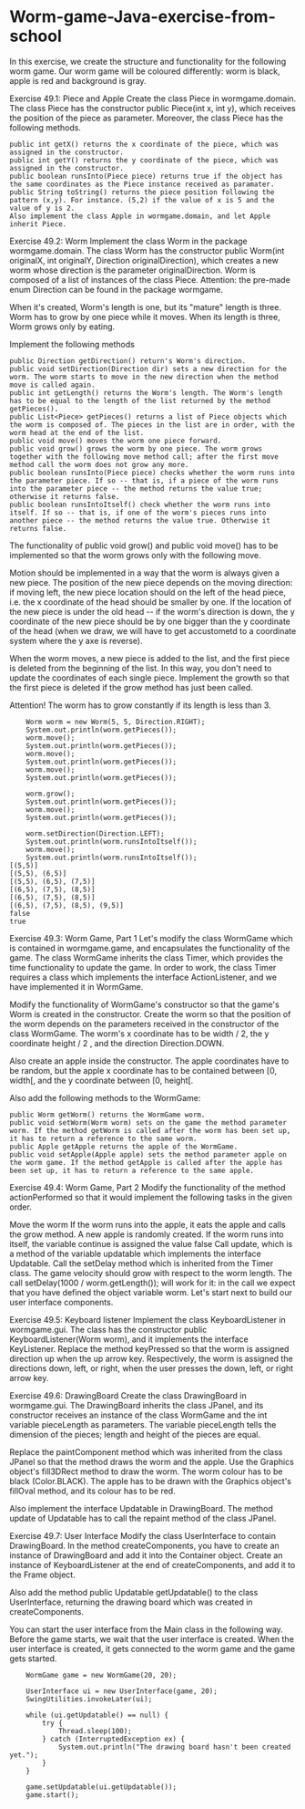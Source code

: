 # Worm-game-Java-exercise-from-school
In this exercise, we create the structure and functionality for the following worm game. Our worm game will be coloured differently: worm is black, apple is red and background is gray.



Exercise 49.1: Piece and Apple
Create the class Piece in wormgame.domain. The class Piece has the constructor public Piece(int x, int y), which receives the position of the piece as parameter. Moreover, the class Piece has the following methods.

    public int getX() returns the x coordinate of the piece, which was assigned in the constructor.
    public int getY() returns the y coordinate of the piece, which was assigned in the constructor.
    public boolean runsInto(Piece piece) returns true if the object has the same coordinates as the Piece instance received as paramater.
    public String toString() returns the piece position following the pattern (x,y). For instance. (5,2) if the value of x is 5 and the value of y is 2.
    Also implement the class Apple in wormgame.domain, and let Apple inherit Piece.

Exercise 49.2: Worm
Implement the class Worm in the package wormgame.domain. The class Worm has the constructor public Worm(int originalX, int originalY, Direction originalDirection), which creates a new worm whose direction is the parameter originalDirection. Worm is composed of a list of instances of the class Piece. Attention: the pre-made enum Direction can be found in the package wormgame.

When it's created, Worm's length is one, but its "mature" length is three. Worm has to grow by one piece while it moves. When its length is three, Worm grows only by eating.

Implement the following methods

    public Direction getDirection() return's Worm's direction.
    public void setDirection(Direction dir) sets a new direction for the worm. The worm starts to move in the new direction when the method move is called again.
    public int getLength() returns the Worm's length. The Worm's length has to be equal to the length of the list returned by the method getPieces().
    public List<Piece> getPieces() returns a list of Piece objects which the worm is composed of. The pieces in the list are in order, with the worm head at the end of the list.
    public void move() moves the worm one piece forward.
    public void grow() grows the worm by one piece. The worm grows together with the following move method call; after the first move method call the worm does not grow any more.
    public boolean runsInto(Piece piece) checks whether the worm runs into the parameter piece. If so -- that is, if a piece of the worm runs into the parameter piece -- the method returns the value true; otherwise it returns false.
    public boolean runsIntoItself() check whether the worm runs into itself. If so -- that is, if one of the worm's pieces runs into another piece -- the method returns the value true. Otherwise it returns false.
The functionality of public void grow() and public void move() has to be implemented so that the worm grows only with the following move.

Motion should be implemented in a way that the worm is always given a new piece. The position of the new piece depends on the moving direction: if moving left, the new piece location should on the left of the head piece, i.e. the x coordinate of the head should be smaller by one. If the location of the new piece is under the old head -- if the worm's direction is down, the y coordinate of the new piece should be by one bigger than the y coordinate of the head (when we draw, we will have to get accustometd to a coordinate system where the y axe is reverse).

When the worm moves, a new piece is added to the list, and the first piece is deleted from the beginning of the list. In this way, you don't need to update the coordinates of each single piece. Implement the growth so that the first piece is deleted if the grow method has just been called.

Attention! The worm has to grow constantly if its length is less than 3.

        Worm worm = new Worm(5, 5, Direction.RIGHT);
        System.out.println(worm.getPieces());
        worm.move();
        System.out.println(worm.getPieces());
        worm.move();
        System.out.println(worm.getPieces());
        worm.move();
        System.out.println(worm.getPieces());

        worm.grow();
        System.out.println(worm.getPieces());
        worm.move();
        System.out.println(worm.getPieces());

        worm.setDirection(Direction.LEFT);
        System.out.println(worm.runsIntoItself());
        worm.move();
        System.out.println(worm.runsIntoItself());
    [(5,5)]
    [(5,5), (6,5)]
    [(5,5), (6,5), (7,5)]
    [(6,5), (7,5), (8,5)]
    [(6,5), (7,5), (8,5)]
    [(6,5), (7,5), (8,5), (9,5)]
    false
    true
Exercise 49.3: Worm Game, Part 1
Let's modify the class WormGame which is contained in wormgame.game, and encapsulates the functionality of the game. The class WormGame inherits the class Timer, which provides the time functionality to update the game. In order to work, the class Timer requires a class which implements the interface ActionListener, and we have implemented it in WormGame.

Modify the functionality of WormGame's constructor so that the game's Worm is created in the constructor. Create the worm so that the position of the worm depends on the parameters received in the constructor of the class WormGame. The worm's x coordinate has to be width / 2, the y coordinate height / 2 , and the direction Direction.DOWN.

Also create an apple inside the constructor. The apple coordinates have to be random, but the apple x coordinate has to be contained between [0, width[, and the y coordinate between [0, height[.

Also add the following methods to the WormGame:

    public Worm getWorm() returns the WormGame worm.
    public void setWorm(Worm worm) sets on the game the method parameter worm. If the method getWorm is called after the worm has been set up, it has to return a reference to the same worm.
    public Apple getApple returns the apple of the WormGame.
    public void setApple(Apple apple) sets the method parameter apple on the worm game. If the method getApple is called after the apple has been set up, it has to return a reference to the same apple.
Exercise 49.4: Worm Game, Part 2
Modify the functionality of the method actionPerformed so that it would implement the following tasks in the given order.

Move the worm
If the worm runs into the apple, it eats the apple and calls the grow method. A new apple is randomly created.
If the worm runs into itself, the variable continue is assigned the value false
Call update, which is a method of the variable updatable which implements the interface Updatable.
Call the setDelay method which is inherited from the Timer class. The game velocity should grow with respect to the worm length. The call setDelay(1000 / worm.getLength()); will work for it: in the call we expect that you have defined the object variable worm.
Let's start next to build our user interface components.

Exercise 49.5: Keyboard listener
Implement the class KeyboardListener in wormgame.gui. The class has the constructor public KeyboardListener(Worm worm), and it implements the interface KeyListener. Replace the method keyPressed so that the worm is assigned direction up when the up arrow key. Respectively, the worm is assigned the directions down, left, or right, when the user presses the down, left, or right arrow key.

Exercise 49.6: DrawingBoard
Create the class DrawingBoard in wormgame.gui. The DrawingBoard inherits the class JPanel, and its constructor receives an instance of the class WormGame and the int variable pieceLength as parameters. The variable pieceLength tells the dimension of the pieces; length and height of the pieces are equal.

Replace the paintComponent method which was inherited from the class JPanel so that the method draws the worm and the apple. Use the Graphics object's fill3DRect method to draw the worm. The worm colour has to be black (Color.BLACK). The apple has to be drawn with the Graphics object's fillOval method, and its colour has to be red.

Also implement the interface Updatable in DrawingBoard. The method update of Updatable has to call the repaint method of the class JPanel.

Exercise 49.7: User Interface
Modify the class UserInterface to contain DrawingBoard. In the method createComponents, you have to create an instance of DrawingBoard and add it into the Container object. Create an instance of KeyboardListener at the end of createComponents, and add it to the Frame object.

Also add the method public Updatable getUpdatable() to the class UserInterface, returning the drawing board which was created in createComponents.

You can start the user interface from the Main class in the following way. Before the game starts, we wait that the user interface is created. When the user interface is created, it gets connected to the worm game and the game gets started.

        WormGame game = new WormGame(20, 20);

        UserInterface ui = new UserInterface(game, 20);
        SwingUtilities.invokeLater(ui);

        while (ui.getUpdatable() == null) {
            try {
                Thread.sleep(100);
            } catch (InterruptedException ex) {
                System.out.println("The drawing board hasn't been created yet.");
            }
        }

        game.setUpdatable(ui.getUpdatable());
        game.start();
